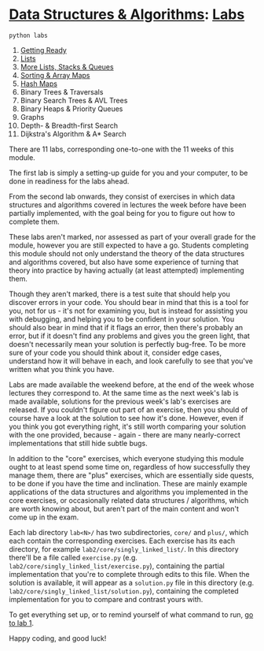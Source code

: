 # [Data Structures & Algorithms](https://github.com/bertie-wheen/dsa-2023-4/blob/trunk/README.md): [Labs](https://github.com/bertie-wheen/dsa-2023-4/blob/trunk/labs/README.md)
```shell
python labs
```

 1. [Getting Ready](https://github.com/bertie-wheen/dsa-2023-4/blob/trunk/labs/lab1/README.md)
 2. [Lists](https://github.com/bertie-wheen/dsa-2023-4/blob/trunk/labs/lab2/README.md)
 3. [More Lists, Stacks & Queues](https://github.com/bertie-wheen/dsa-2023-4/blob/trunk/labs/lab3/README.md)
 4. [Sorting & Array Maps](https://github.com/bertie-wheen/dsa-2023-4/blob/trunk/labs/lab4/README.md)
 5. [Hash Maps](https://github.com/bertie-wheen/dsa-2023-4/blob/trunk/labs/lab5/README.md)
 6. Binary Trees & Traversals
 7. Binary Search Trees & AVL Trees
 8. Binary Heaps & Priority Queues
 9. Graphs
10. Depth- & Breadth-first Search
11. Dijkstra's Algorithm & A* Search

There are 11 labs, corresponding one-to-one with the 11 weeks of this module.

The first lab is simply a setting-up guide for you and your computer, to be done in readiness for the labs ahead.

From the second lab onwards, they consist of exercises in which data structures and algorithms covered in lectures the
week before have been partially implemented, with the goal being for you to figure out how to complete them.

These labs aren't marked, nor assessed as part of your overall grade for the module, however you are still expected to
have a go. Students completing this module should not only understand the theory of the data structures and algorithms
covered, but also have some experience of turning that theory into practice by having actually (at least attempted)
implementing them.

Though they aren't marked, there is a test suite that should help you discover errors in your code. You should bear in
mind that this is a tool for you, not for us - it's not for examining you, but is instead for assisting you with
debugging, and helping you to be confident in your solution. You should also bear in mind that if it flags an error,
then there's probably an error, but if it doesn't find any problems and gives you the green light, that doesn't
necessarily mean your solution is perfectly bug-free. To be more sure of your code you should think about it, consider
edge cases, understand how it will behave in each, and look carefully to see that you've written what you think you have.

Labs are made available the weekend before, at the end of the week whose lectures they correspond to. At the same time
as the next week's lab is made available, solutions for the previous week's lab's exercises are released. If you
couldn't figure out part of an exercise, then you should of course have a look at the solution to see how it's done.
However, even if you think you got everything right, it's still worth comparing your solution with the one provided,
because - again - there are many nearly-correct implementations that still hide subtle bugs.

In addition to the "core" exercises, which everyone studying this module ought to at least spend some time on,
regardless of how successfully they manage them, there are "plus" exercises, which are essentially side quests, to be
done if you have the time and inclination. These are mainly example applications of the data structures and algorithms
you implemented in the core exercises, or occasionally related data structures / algorithms, which are worth knowing
about, but aren't part of the main content and won't come up in the exam.

Each lab directory `lab<N>/` has two subdirectories, `core/` and `plus/`, which each contain the corresponding
exercises. Each exercise has its each directory, for example `lab2/core/singly_linked_list/`. In this directory there'll
be a file called `exercise.py` (e.g. `lab2/core/singly_linked_list/exercise.py`), containing the partial implementation
that you're to complete through edits to this file. When the solution is available, it will appear as a `solution.py`
file in this directory (e.g. `lab2/core/singly_linked_list/solution.py`), containing the completed implementation for
you to compare and contrast yours with.

To get everything set up, or to remind yourself of what command to run,
[go to lab 1](https://github.com/bertie-wheen/dsa-2023-4/blob/trunk/labs/lab1/README.md).

Happy coding, and good luck!
